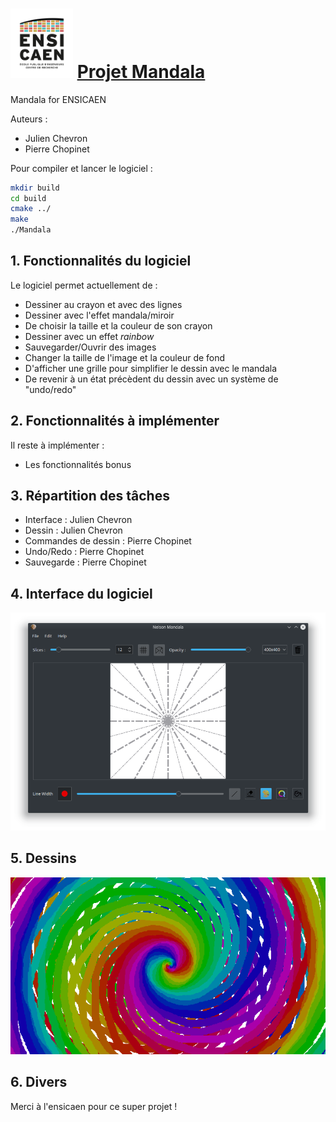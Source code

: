 <h1><img src="img/ensicaen.png" width="100"> <a href="https://github.com/JulienChevron/NelsonMandala" style="text-align: center">Projet Mandala</a> </h1> 

Mandala for ENSICAEN

Auteurs : 
- Julien Chevron
- Pierre Chopinet

Pour compiler et lancer le logiciel : 
```bash
mkdir build
cd build
cmake ../
make
./Mandala
```

## 1. Fonctionnalités du logiciel

Le logiciel permet actuellement de : 
- Dessiner au crayon et avec des lignes
- Dessiner avec l'effet mandala/miroir
- De choisir la taille et la couleur de son crayon
- Dessiner avec un effet *rainbow*
- Sauvegarder/Ouvrir des images
- Changer la taille de l'image et la couleur de fond
- D'afficher une grille pour simplifier le dessin avec le mandala
- De revenir à un état précèdent du dessin avec un système de "undo/redo"

## 2. Fonctionnalités à implémenter

Il reste à implémenter : 
- Les fonctionnalités bonus

## 3. Répartition des tâches

- Interface : Julien Chevron
- Dessin : Julien Chevron
- Commandes de dessin : Pierre Chopinet
- Undo/Redo : Pierre Chopinet
- Sauvegarde : Pierre Chopinet

## 4. Interface du logiciel

![interface](img/interface.png)

## 5. Dessins

![example](img/example.png)



## 6. Divers

Merci à l'ensicaen pour ce super projet !

